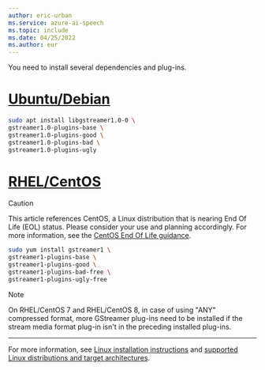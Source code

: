 ```yaml
---
author: eric-urban
ms.service: azure-ai-speech
ms.topic: include
ms.date: 04/25/2022
ms.author: eur
---
```


You need to install several dependencies and plug-ins.

# [Ubuntu/Debian](#tab/debian)

```sh
sudo apt install libgstreamer1.0-0 \
gstreamer1.0-plugins-base \
gstreamer1.0-plugins-good \
gstreamer1.0-plugins-bad \
gstreamer1.0-plugins-ugly
```

# [RHEL/CentOS](#tab/centos)

> [!CAUTION]
> This article references CentOS, a Linux distribution that is nearing End Of Life (EOL) status. Please consider your use and planning accordingly. For more information, see the [CentOS End Of Life guidance](~/articles/virtual-machines/workloads/centos/centos-end-of-life.md).

```sh
sudo yum install gstreamer1 \
gstreamer1-plugins-base \
gstreamer1-plugins-good \
gstreamer1-plugins-bad-free \
gstreamer1-plugins-ugly-free
```

> [!NOTE]
> On RHEL/CentOS 7 and RHEL/CentOS 8, in case of using "ANY" compressed format, more GStreamer plug-ins need to be installed if the stream media format plug-in isn't in the preceding installed plug-ins.

---

For more information, see [Linux installation instructions](https://gstreamer.freedesktop.org/documentation/installing/on-linux.html?gi-language=c) and [supported Linux distributions and target architectures](~/articles/ai-services/speech-service/speech-sdk.md).
